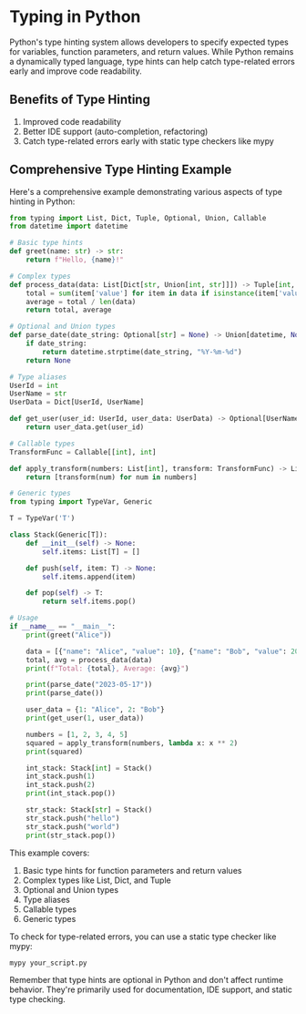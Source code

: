 # Typing in Python

Python's type hinting system allows developers to specify expected types for variables, function parameters, and return values. While Python remains a dynamically typed language, type hints can help catch type-related errors early and improve code readability.

## Benefits of Type Hinting

1. Improved code readability
2. Better IDE support (auto-completion, refactoring)
3. Catch type-related errors early with static type checkers like mypy

## Comprehensive Type Hinting Example

Here's a comprehensive example demonstrating various aspects of type hinting in Python:

```python
from typing import List, Dict, Tuple, Optional, Union, Callable
from datetime import datetime

# Basic type hints
def greet(name: str) -> str:
    return f"Hello, {name}!"

# Complex types
def process_data(data: List[Dict[str, Union[int, str]]]) -> Tuple[int, float]:
    total = sum(item['value'] for item in data if isinstance(item['value'], int))
    average = total / len(data)
    return total, average

# Optional and Union types
def parse_date(date_string: Optional[str] = None) -> Union[datetime, None]:
    if date_string:
        return datetime.strptime(date_string, "%Y-%m-%d")
    return None

# Type aliases
UserId = int
UserName = str
UserData = Dict[UserId, UserName]

def get_user(user_id: UserId, user_data: UserData) -> Optional[UserName]:
    return user_data.get(user_id)

# Callable types
TransformFunc = Callable[[int], int]

def apply_transform(numbers: List[int], transform: TransformFunc) -> List[int]:
    return [transform(num) for num in numbers]

# Generic types
from typing import TypeVar, Generic

T = TypeVar('T')

class Stack(Generic[T]):
    def __init__(self) -> None:
        self.items: List[T] = []

    def push(self, item: T) -> None:
        self.items.append(item)

    def pop(self) -> T:
        return self.items.pop()

# Usage
if __name__ == "__main__":
    print(greet("Alice"))

    data = [{"name": "Alice", "value": 10}, {"name": "Bob", "value": 20}]
    total, avg = process_data(data)
    print(f"Total: {total}, Average: {avg}")

    print(parse_date("2023-05-17"))
    print(parse_date())

    user_data = {1: "Alice", 2: "Bob"}
    print(get_user(1, user_data))

    numbers = [1, 2, 3, 4, 5]
    squared = apply_transform(numbers, lambda x: x ** 2)
    print(squared)

    int_stack: Stack[int] = Stack()
    int_stack.push(1)
    int_stack.push(2)
    print(int_stack.pop())

    str_stack: Stack[str] = Stack()
    str_stack.push("hello")
    str_stack.push("world")
    print(str_stack.pop())
```

This example covers:
1. Basic type hints for function parameters and return values
2. Complex types like List, Dict, and Tuple
3. Optional and Union types
4. Type aliases
5. Callable types
6. Generic types

To check for type-related errors, you can use a static type checker like mypy:

```bash
mypy your_script.py
```

Remember that type hints are optional in Python and don't affect runtime behavior. They're primarily used for documentation, IDE support, and static type checking.
